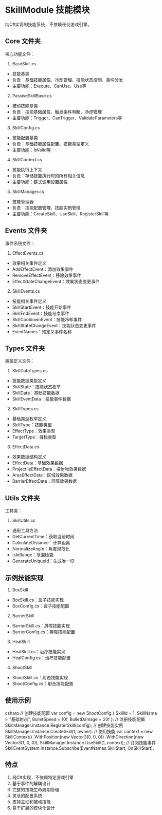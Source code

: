 # SkillModule 技能模块

纯C#实现的技能系统，不依赖任何游戏引擎。

## Core 文件夹
核心功能文件：

1. BaseSkill.cs
- 技能基类
- 负责：基础技能属性、冷却管理、技能状态控制、事件分发
- 主要功能：Execute、CanUse、Use等

2. PassiveSkillBase.cs
- 被动技能基类
- 负责：技能基础属性、触发条件判断、冷却管理
- 主要功能：Trigger、CanTrigger、ValidateParameters等

3. SkillConfig.cs
- 技能配置基类
- 负责：基础技能属性配置、技能类型定义
- 主要功能：IsValid等

4. SkillContext.cs
- 技能执行上下文
- 负责：存储技能执行时的所有相关信息
- 主要功能：链式调用设置属性

5. SkillManager.cs
- 技能管理器
- 负责：技能配置管理、技能实例管理
- 主要功能：CreateSkill、UseSkill、RegisterSkill等

## Events 文件夹
事件系统文件：

1. EffectEvents.cs
- 效果相关事件定义
- AddEffectEvent：添加效果事件
- RemoveEffectEvent：移除效果事件
- EffectStateChangeEvent：效果状态变更事件

2. SkillEvents.cs
- 技能相关事件定义
- SkillStartEvent：技能开始事件
- SkillEndEvent：技能结束事件
- SkillCooldownEvent：技能冷却事件
- SkillStateChangeEvent：技能状态变更事件
- EventNames：预定义事件名称

## Types 文件夹
类型定义文件：

1. SkillDataTypes.cs
- 技能数据类型定义
- SkillState：技能状态枚举
- SkillData：基础技能数据
- SkillEventData：技能事件数据

2. SkillTypes.cs
- 基础类型枚举定义
- SkillType：技能类型
- EffectType：效果类型
- TargetType：目标类型

3. EffectData.cs
- 效果数据结构定义
- EffectData：基础效果数据
- ProjectileEffectData：投射物效果数据
- AreaEffectData：区域效果数据
- BarrierEffectData：屏障效果数据

## Utils 文件夹
工具类：

1. SkillUtils.cs
- 通用工具方法
- GetCurrentTime：获取当前时间
- CalculateDistance：计算距离
- NormalizeAngle：角度规范化
- IsInRange：范围检查
- GenerateUniqueId：生成唯一ID

## 示例技能实现

1. BoxSkill
- BoxSkill.cs：盒子技能实现
- BoxConfig.cs：盒子技能配置

2. BarrierSkill
- BarrierSkill.cs：屏障技能实现
- BarrierConfig.cs：屏障技能配置

3. HealSkill
- HealSkill.cs：治疗技能实现
- HealConfig.cs：治疗技能配置

4. ShootSkill
- ShootSkill.cs：射击技能实现
- ShootConfig.cs：射击技能配置

## 使用示例
csharp
// 创建技能配置
var config = new ShootConfig
{
SkillId = 1,
SkillName = "基础射击",
BulletSpeed = 10f,
BulletDamage = 20f
};
// 注册技能配置
SkillManager.Instance.RegisterSkill(config);
// 创建技能实例
SkillManager.Instance.CreateSkill(1, owner);
// 使用技能
var context = new SkillContext()
.WithPosition(new Vector3(0, 0, 0))
.WithDirection(new Vector3(1, 0, 0));
SkillManager.Instance.UseSkill(1, context);
// 订阅技能事件
SkillEventSystem.Instance.Subscribe(EventNames.SkillStart, OnSkillStart);

## 特点
1. 纯C#实现，不依赖特定游戏引擎
2. 基于事件的解耦设计
3. 完整的技能生命周期管理
4. 灵活的配置系统
5. 支持主动和被动技能
6. 易于扩展的模块化设计